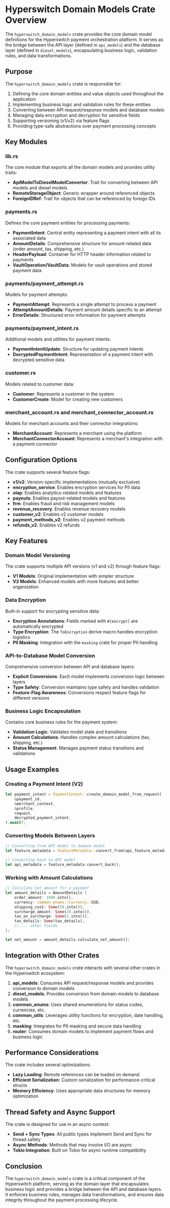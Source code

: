 # Hyperswitch Domain Models Crate Overview

The `hyperswitch_domain_models` crate provides the core domain model definitions for the Hyperswitch payment orchestration platform. It serves as the bridge between the API layer (defined in `api_models`) and the database layer (defined in `diesel_models`), encapsulating business logic, validation rules, and data transformations.

## Purpose

The `hyperswitch_domain_models` crate is responsible for:

1. Defining the core domain entities and value objects used throughout the application
2. Implementing business logic and validation rules for these entities
3. Converting between API request/response models and database models
4. Managing data encryption and decryption for sensitive fields
5. Supporting versioning (v1/v2) via feature flags
6. Providing type-safe abstractions over payment processing concepts

## Key Modules

### lib.rs

The core module that exports all the domain models and provides utility traits:

- **ApiModelToDieselModelConvertor**: Trait for converting between API models and diesel models
- **RemoteStorageObject**: Generic wrapper around referenced objects
- **ForeignIDRef**: Trait for objects that can be referenced by foreign IDs

### payments.rs

Defines the core payment entities for processing payments:

- **PaymentIntent**: Central entity representing a payment intent with all its associated data
- **AmountDetails**: Comprehensive structure for amount-related data (order amount, tax, shipping, etc.)
- **HeaderPayload**: Container for HTTP header information related to payments
- **VaultOperation/VaultData**: Models for vault operations and stored payment data

### payments/payment_attempt.rs

Models for payment attempts:

- **PaymentAttempt**: Represents a single attempt to process a payment
- **AttemptAmountDetails**: Payment amount details specific to an attempt
- **ErrorDetails**: Structured error information for payment attempts

### payments/payment_intent.rs

Additional models and utilities for payment intents:

- **PaymentIntentUpdate**: Structure for updating payment intents
- **DecryptedPaymentIntent**: Representation of a payment intent with decrypted sensitive data

### customer.rs

Models related to customer data:

- **Customer**: Represents a customer in the system
- **CustomerCreate**: Model for creating new customers

### merchant_account.rs and merchant_connector_account.rs

Models for merchant accounts and their connector integrations:

- **MerchantAccount**: Represents a merchant using the platform
- **MerchantConnectorAccount**: Represents a merchant's integration with a payment connector

## Configuration Options

The crate supports several feature flags:

- **v1/v2**: Version-specific implementations (mutually exclusive)
- **encryption_service**: Enables encryption services for PII data
- **olap**: Enables analytics-related models and features
- **payouts**: Enables payout-related models and features
- **frm**: Enables fraud and risk management models
- **revenue_recovery**: Enables revenue recovery models
- **customer_v2**: Enables v2 customer models
- **payment_methods_v2**: Enables v2 payment methods
- **refunds_v2**: Enables v2 refunds

## Key Features

### Domain Model Versioning

The crate supports multiple API versions (v1 and v2) through feature flags:

- **V1 Models**: Original implementation with simpler structure
- **V2 Models**: Enhanced models with more features and better organization

### Data Encryption

Built-in support for encrypting sensitive data:

- **Encryption Annotations**: Fields marked with `#[encrypt]` are automatically encrypted
- **Type Encryption**: The `ToEncryption` derive macro handles encryption logistics
- **PII Masking**: Integration with the `masking` crate for proper PII handling

### API-to-Database Model Conversion

Comprehensive conversion between API and database layers:

- **Explicit Conversions**: Each model implements conversion logic between layers
- **Type Safety**: Conversion maintains type safety and handles validation
- **Feature-Flag Awareness**: Conversions respect feature flags for different versions

### Business Logic Encapsulation

Contains core business rules for the payment system:

- **Validation Logic**: Validates model state and transitions
- **Amount Calculations**: Handles complex amount calculations (tax, shipping, etc.)
- **Status Management**: Manages payment status transitions and validations

## Usage Examples

### Creating a Payment Intent (V2)

```rust
let payment_intent = PaymentIntent::create_domain_model_from_request(
    &payment_id,
    &merchant_context,
    &profile,
    request,
    decrypted_payment_intent,
).await?;
```

### Converting Models Between Layers

```rust
// Converting from API model to domain model
let feature_metadata = FeatureMetadata::convert_from(api_feature_metadata);

// Converting back to API model
let api_metadata = feature_metadata.convert_back();
```

### Working with Amount Calculations

```rust
// Calculate net amount for a payment
let amount_details = AmountDetails { 
    order_amount: 1000.into(),
    currency: common_enums::Currency::USD,
    shipping_cost: Some(50.into()),
    surcharge_amount: Some(20.into()),
    tax_on_surcharge: Some(2.into()),
    tax_details: Some(tax_details),
    // ... other fields
};

let net_amount = amount_details.calculate_net_amount();
```

## Integration with Other Crates

The `hyperswitch_domain_models` crate interacts with several other crates in the Hyperswitch ecosystem:

1. **api_models**: Consumes API request/response models and provides conversion to domain models
2. **diesel_models**: Provides conversion from domain models to database models
3. **common_enums**: Uses shared enumerations for status codes, currencies, etc.
4. **common_utils**: Leverages utility functions for encryption, date handling, etc.
5. **masking**: Integrates for PII masking and secure data handling
6. **router**: Consumes domain models to implement payment flows and business logic

## Performance Considerations

The crate includes several optimizations:

- **Lazy Loading**: Remote references can be loaded on demand
- **Efficient Serialization**: Custom serialization for performance-critical structs
- **Memory Efficiency**: Uses appropriate data structures for memory optimization

## Thread Safety and Async Support

The crate is designed for use in an async context:

- **Send + Sync Types**: All public types implement Send and Sync for thread safety
- **Async Methods**: Methods that may involve I/O are async
- **Tokio Integration**: Built on Tokio for async runtime compatibility

## Conclusion

The `hyperswitch_domain_models` crate is a critical component of the Hyperswitch platform, serving as the domain layer that encapsulates business logic and provides a bridge between the API and database layers. It enforces business rules, manages data transformations, and ensures data integrity throughout the payment processing lifecycle.
